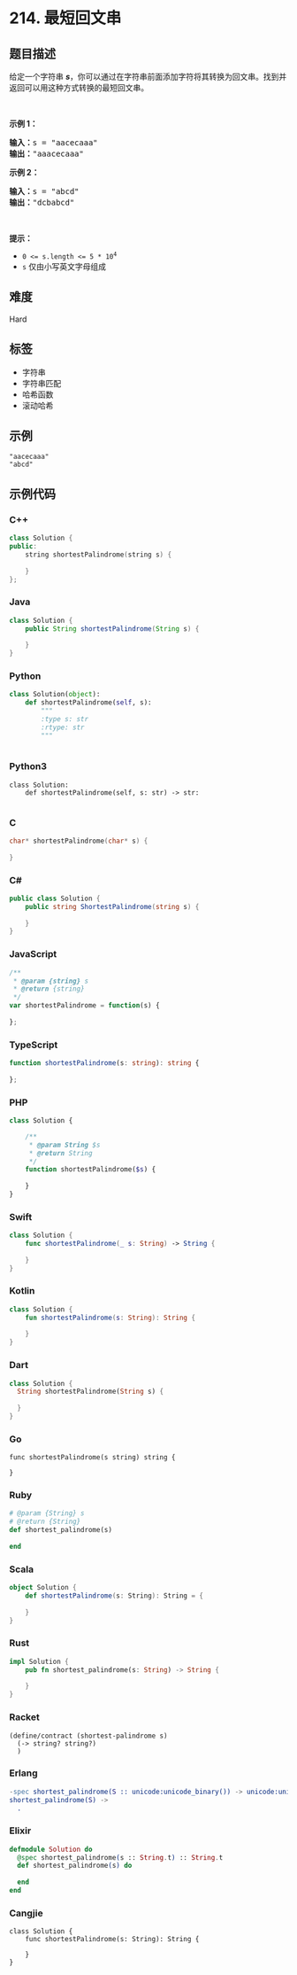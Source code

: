 # 214. 最短回文串

## 题目描述

<p>给定一个字符串 <em><strong>s</strong></em>，你可以通过在字符串前面添加字符将其转换为<span data-keyword="palindrome-string">回文串</span>。找到并返回可以用这种方式转换的最短回文串。</p>

<p>&nbsp;</p>

<p><strong>示例 1：</strong></p>

<pre>
<strong>输入：</strong>s = "aacecaaa"
<strong>输出：</strong>"aaacecaaa"
</pre>

<p><strong>示例 2：</strong></p>

<pre>
<strong>输入：</strong>s = "abcd"
<strong>输出：</strong>"dcbabcd"
</pre>

<p>&nbsp;</p>

<p><strong>提示：</strong></p>

<ul>
	<li><code>0 &lt;= s.length &lt;= 5 * 10<sup>4</sup></code></li>
	<li><code>s</code> 仅由小写英文字母组成</li>
</ul>


## 难度

Hard

## 标签

- 字符串
- 字符串匹配
- 哈希函数
- 滚动哈希

## 示例

```
"aacecaaa"
"abcd"
```

## 示例代码

### C++

```cpp
class Solution {
public:
    string shortestPalindrome(string s) {
        
    }
};
```

### Java

```java
class Solution {
    public String shortestPalindrome(String s) {
        
    }
}
```

### Python

```python
class Solution(object):
    def shortestPalindrome(self, s):
        """
        :type s: str
        :rtype: str
        """
        
```

### Python3

```python3
class Solution:
    def shortestPalindrome(self, s: str) -> str:
        
```

### C

```c
char* shortestPalindrome(char* s) {
    
}
```

### C#

```csharp
public class Solution {
    public string ShortestPalindrome(string s) {
        
    }
}
```

### JavaScript

```javascript
/**
 * @param {string} s
 * @return {string}
 */
var shortestPalindrome = function(s) {
    
};
```

### TypeScript

```typescript
function shortestPalindrome(s: string): string {
    
};
```

### PHP

```php
class Solution {

    /**
     * @param String $s
     * @return String
     */
    function shortestPalindrome($s) {
        
    }
}
```

### Swift

```swift
class Solution {
    func shortestPalindrome(_ s: String) -> String {
        
    }
}
```

### Kotlin

```kotlin
class Solution {
    fun shortestPalindrome(s: String): String {
        
    }
}
```

### Dart

```dart
class Solution {
  String shortestPalindrome(String s) {
    
  }
}
```

### Go

```golang
func shortestPalindrome(s string) string {
    
}
```

### Ruby

```ruby
# @param {String} s
# @return {String}
def shortest_palindrome(s)
    
end
```

### Scala

```scala
object Solution {
    def shortestPalindrome(s: String): String = {
        
    }
}
```

### Rust

```rust
impl Solution {
    pub fn shortest_palindrome(s: String) -> String {
        
    }
}
```

### Racket

```racket
(define/contract (shortest-palindrome s)
  (-> string? string?)
  )
```

### Erlang

```erlang
-spec shortest_palindrome(S :: unicode:unicode_binary()) -> unicode:unicode_binary().
shortest_palindrome(S) ->
  .
```

### Elixir

```elixir
defmodule Solution do
  @spec shortest_palindrome(s :: String.t) :: String.t
  def shortest_palindrome(s) do
    
  end
end
```

### Cangjie

```cangjie
class Solution {
    func shortestPalindrome(s: String): String {

    }
}
```

